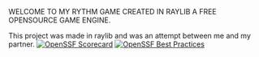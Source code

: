 WELCOME TO MY RYTHM GAME CREATED IN RAYLIB A FREE OPENSOURCE GAME ENGINE.

This project was made in raylib and was an attempt between me and my partner.
[![OpenSSF Scorecard](https://api.scorecard.dev/projects/github.com/jbrackman18/Rhythm-Game/badge)](https://scorecard.dev/viewer/?uri=github.com/jbrackman18/Rhythm-Game)
[![OpenSSF Best Practices](https://www.bestpractices.dev/projects/10261/badge)](https://www.bestpractices.dev/projects/10261)
